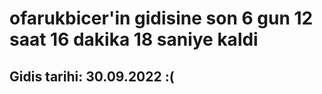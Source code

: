# ofarukbicer'in gidisine son 6 gun 12 saat 16 dakika 18 saniye kaldi

## Gidis tarihi: 30.09.2022 :(